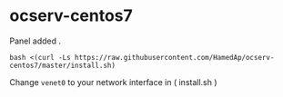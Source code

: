 # ocserv-centos7
 Panel added .


````
bash <(curl -Ls https://raw.githubusercontent.com/HamedAp/ocserv-centos7/master/install.sh)
````

Change ````venet0```` to your network interface in ( install.sh ) 
